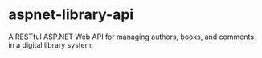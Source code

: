 # aspnet-library-api
A RESTful ASP.NET Web API for managing authors, books, and comments in a digital library system.

